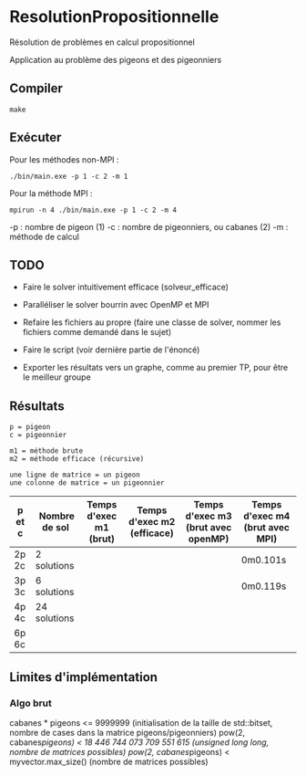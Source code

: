 # ResolutionPropositionnelle

Résolution de problèmes en calcul propositionnel

Application au problème des pigeons et des pigeonniers

## Compiler

    make

## Exécuter

Pour les méthodes non-MPI :

    ./bin/main.exe -p 1 -c 2 -m 1

Pour la méthode MPI :

    mpirun -n 4 ./bin/main.exe -p 1 -c 2 -m 4

-p : nombre de pigeon (1)
-c : nombre de pigeonniers, ou cabanes (2)
-m : méthode de calcul

## TODO

* Faire le solver intuitivement efficace (solveur_efficace)
* Paralléliser le solver bourrin avec OpenMP et MPI

* Refaire les fichiers au propre (faire une classe de solver, nommer les fichiers comme demandé dans le sujet)

* Faire le script (voir dernière partie de l'énoncé)
* Exporter les résultats vers un graphe, comme au premier TP, pour être le meilleur groupe

## Résultats

    p = pigeon
    c = pigeonnier

    m1 = méthode brute
    m2 = méthode efficace (récursive)

    une ligne de matrice = un pigeon
    une colonne de matrice = un pigeonnier

| p et c | Nombre de sol | Temps d'exec m1 (brut) | Temps d'exec m2 (efficace) | Temps d'exec m3 (brut avec openMP) | Temps d'exec m4 (brut avec MPI) |
|--------|---------------|------------------------|----------------------------|------------------------------------|---------------------------------|
| 2p 2c  | 2 solutions   |                        |                            |                                    | 0m0.101s                        |
| 3p 3c  | 6 solutions   |                        |                            |                                    | 0m0.119s                        |
| 4p 4c  | 24 solutions  |                        |                            |                                    |                                 |
| 6p 6c  |               |                        |                            |                                    |                                 |

## Limites d'implémentation

### Algo brut

cabanes * pigeons <= 9999999 (initialisation de la taille de std::bitset, nombre de cases dans la matrice pigeons/pigeonniers)
pow(2, cabanes*pigeons) < 18 446 744 073 709 551 615 (unsigned long long, nombre de matrices possibles)
pow(2, cabanes*pigeons) < myvector.max_size() (nombre de matrices possibles)
